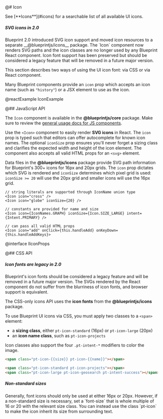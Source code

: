 @# Icon

<div class="pt-callout pt-intent-primary pt-icon-info-sign">
    See [**Icons**](#icons) for a searchable list of all available UI icons.
</div>

<div class="pt-callout pt-intent-primary pt-icon-info-sign">
    <h5>SVG icons in 2.0</h5>
    Blueprint 2.0 introduced SVG icon support and moved icon resources to a separate __@blueprintjs/icons__ package.
    The `Icon` component now renders SVG paths and the icon classes are no longer used by any Blueprint React component.
    Icon font support has been preserved but should be considered a legacy feature that will be removed in a
    future major version.
</div>

This section describes two ways of using the UI icon font: via CSS or via React component.

Many Blueprint components provide an `icon` prop which accepts an icon name (such as `"history"`) or
a JSX element to use as the icon.

@reactExample IconExample

@## JavaScript API

The `Icon` component is available in the __@blueprintjs/core__ package.
Make sure to review the [general usage docs for JS components](#blueprint.usage).

Use the `<Icon>` component to easily render __SVG icons__ in React. The `icon` prop is typed
such that editors can offer autocomplete for known icon names. The optional `iconSize` prop ensures
you'll never forget a sizing class and clarifies the expected width and height of the icon element.
The component also accepts all valid HTML props for an `<svg>` element.

Data files in the __@blueprintjs/icons__ package provide SVG path information for Blueprint's 300+ icons
for 16px and 20px grids. The `icon` prop dictates which SVG is rendered and `iconSize` determines
which pixel grid is used: `iconSize >= 20` will use the 20px grid and smaller icons will use the 16px grid.

```tsx
// string literals are supported through IconName union type
<Icon icon="cross" />
<Icon icon="globe" iconSize={20} />

// constants are provided for name and size
<Icon icon={IconNames.GRAPH} iconSize={Icon.SIZE_LARGE} intent={Intent.PRIMARY} />

// can pass all valid HTML props
<Icon icon="add" onClick={this.handleAdd} onKeyDown={this.handleAddKeys}>
```

@interface IIconProps

@## CSS API

<div class="pt-callout pt-intent-warning pt-icon-warning-sign">
    <h5>Icon fonts are legacy in 2.0</h5>
    Blueprint's icon fonts should be considered a legacy feature and will be removed in a future major version.
    The SVGs rendered by the React component do not suffer from the blurriness of icon fonts, and browser
    support is equivalent.
</div>

The CSS-only icons API uses the __icon fonts__ from the __@blueprintjs/icons__ package.

To use Blueprint UI icons via CSS, you must apply two classes to a `<span>` element:
- a __sizing class__, either `pt-icon-standard` (16px) or `pt-icon-large` (20px)
- an __icon name class__, such as `pt-icon-projects`

Icon classes also support the four `.pt-intent-*` modifiers to color the image.

```html
<span class="pt-icon-{{size}} pt-icon-{{name}}"></span>

<span class="pt-icon-standard pt-icon-projects"></span>
<span class="pt-icon-large pt-icon-geosearch pt-intent-success"></span>
```

<div class="pt-callout pt-intent-primary pt-icon-info-sign">
    <h5>Non-standard sizes</h5>
    Generally, font icons should only be used at either 16px or 20px. However, if a non-standard size is
    necessary, set a `font-size` that is whole multiple of 16 or 20 with the relevant size class.
    You can instead use the class `pt-icon` to make the icon inherit its size from surrounding text.
</div>
